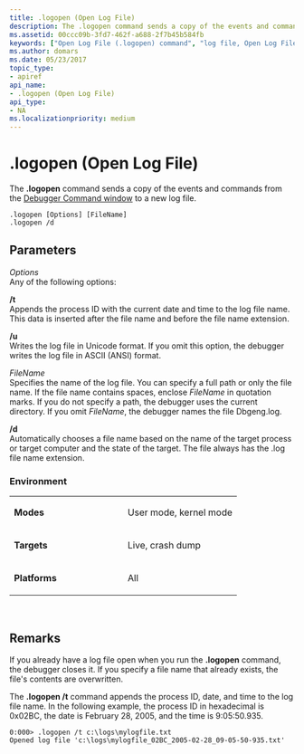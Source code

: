 ```yaml
---
title: .logopen (Open Log File)
description: The .logopen command sends a copy of the events and commands from the Debugger Command window to a new log file.
ms.assetid: 00ccc09b-3fd7-462f-a688-2f7b45b584fb
keywords: ["Open Log File (.logopen) command", "log file, Open Log File (.logopen) command", ".logopen (Open Log File) Windows Debugging"]
ms.author: domars
ms.date: 05/23/2017
topic_type:
- apiref
api_name:
- .logopen (Open Log File)
api_type:
- NA
ms.localizationpriority: medium
---
```


# .logopen (Open Log File)


The **.logopen** command sends a copy of the events and commands from the [Debugger Command window](debugger-command-window.md) to a new log file.

```
.logopen [Options] [FileName] 
.logopen /d
```

## <span id="ddk_meta_open_log_file_dbg"></span><span id="DDK_META_OPEN_LOG_FILE_DBG"></span>Parameters


<span id="_______Options______"></span><span id="_______options______"></span><span id="_______OPTIONS______"></span> *Options*   
Any of the following options:

<span id="_t"></span><span id="_T"></span>**/t**  
Appends the process ID with the current date and time to the log file name. This data is inserted after the file name and before the file name extension.

<span id="_u"></span><span id="_U"></span>**/u**  
Writes the log file in Unicode format. If you omit this option, the debugger writes the log file in ASCII (ANSI) format.

<span id="_______FileName______"></span><span id="_______filename______"></span><span id="_______FILENAME______"></span> *FileName*   
Specifies the name of the log file. You can specify a full path or only the file name. If the file name contains spaces, enclose *FileName* in quotation marks. If you do not specify a path, the debugger uses the current directory. If you omit *FileName*, the debugger names the file Dbgeng.log.

<span id="________d______"></span><span id="________D______"></span> **/d**   
Automatically chooses a file name based on the name of the target process or target computer and the state of the target. The file always has the .log file name extension.

### <span id="Environment"></span><span id="environment"></span><span id="ENVIRONMENT"></span>Environment

<table>
<colgroup>
<col width="50%" />
<col width="50%" />
</colgroup>
<tbody>
<tr class="odd">
<td align="left"><p><strong>Modes</strong></p></td>
<td align="left"><p>User mode, kernel mode</p></td>
</tr>
<tr class="even">
<td align="left"><p><strong>Targets</strong></p></td>
<td align="left"><p>Live, crash dump</p></td>
</tr>
<tr class="odd">
<td align="left"><p><strong>Platforms</strong></p></td>
<td align="left"><p>All</p></td>
</tr>
</tbody>
</table>

 

Remarks
-------

If you already have a log file open when you run the **.logopen** command, the debugger closes it. If you specify a file name that already exists, the file's contents are overwritten.

The **.logopen /t** command appends the process ID, date, and time to the log file name. In the following example, the process ID in hexadecimal is 0x02BC, the date is February 28, 2005, and the time is 9:05:50.935.

```
0:000> .logopen /t c:\logs\mylogfile.txt
Opened log file 'c:\logs\mylogfile_02BC_2005-02-28_09-05-50-935.txt'
```

 

 





